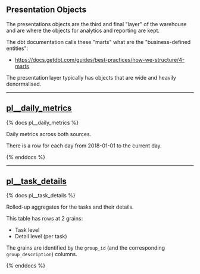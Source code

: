 Presentation Objects
---

The presentations objects are the third and final "layer" of the warehouse and are where the objects for analytics and reporting are kept.

The dbt documentation calls these "marts" what are the "business-defined entities":
- https://docs.getdbt.com/guides/best-practices/how-we-structure/4-marts

The presentation layer typically has objects that are wide and heavily denormalised.

---
## [pl__daily_metrics](pl__daily_metrics.sql)
{% docs pl__daily_metrics %}

Daily metrics across both sources.

There is a row for each day from 2018-01-01 to the current day.

{% enddocs %}

---
## [pl__task_details](pl__task_details.sql)
{% docs pl__task_details %}

Rolled-up aggregates for the tasks and their details.

This table has rows at 2 grains:
- Task level
- Detail level (per task)

The grains are identified by the `group_id` (and the corresponding `group_description`) columns.

{% enddocs %}
